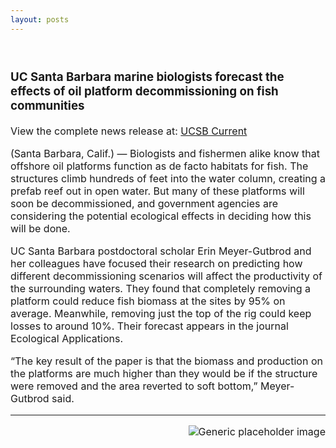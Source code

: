 ```yaml
---
layout: posts 
---
```

<div class="container-fluid" id="landing-content">
	<div class="col-lg-12">
	<br>
	
<font size="3px">
<h3>UC Santa Barbara marine biologists forecast the effects of oil platform decommissioning on fish communities</h3>

<p>View the complete news release at: <a href="https://www.news.ucsb.edu/2020/019915/oil-platforms-fishy-future" target="_blank"> UCSB Current </a></p>

<p>(Santa Barbara, Calif.) — Biologists and fishermen alike know that offshore oil platforms function as de facto habitats for fish. The structures climb hundreds of feet into the water column, creating a prefab reef out in open water. But many of these platforms will soon be decommissioned, and government agencies are considering the potential ecological effects in deciding how this will be done.</p>

<p>UC Santa Barbara postdoctoral scholar Erin Meyer-Gutbrod and her colleagues have focused their research on predicting how different decommissioning scenarios will affect the productivity of the surrounding waters. They found that completely removing a platform could reduce fish biomass at the sites by 95% on average. Meanwhile, removing just the top of the rig could keep losses to around 10%. Their forecast appears in the journal Ecological Applications.</p>

<p>“The key result of the paper is that the biomass and production on the platforms are much higher than they would be if the structure were removed and the area reverted to soft bottom,” Meyer-Gutbrod said.</p>  
<hr>
<img class="featurette-image img-responsive center-block" src="{{site.url}}/img/news/platform.jpg" alt="Generic placeholder image" style="float:right; PADDING-LEFT: 15px">
</font>
</div>



